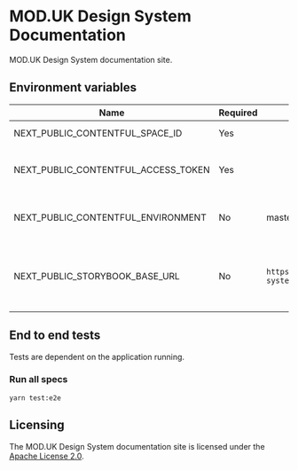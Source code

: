 # MOD.UK Design System Documentation

MOD.UK Design System documentation site.

## Environment variables

| Name                                | Required | Default value                                    | Description                                       |
|-------------------------------------|----------|--------------------------------------------------|---------------------------------------------------|
| NEXT_PUBLIC_CONTENTFUL_SPACE_ID     | Yes      |                                                  | Contentful space ID                               |
| NEXT_PUBLIC_CONTENTFUL_ACCESS_TOKEN | Yes      |                                                  | Contentful content delivery API token             |
| NEXT_PUBLIC_CONTENTFUL_ENVIRONMENT  | No       | master                                           | Custom Contentful environment to use              |
| NEXT_PUBLIC_STORYBOOK_BASE_URL      | No       | `https://storybook.design-system.digital.mod.uk` | Base URL for Storybook; used for embedded stories |

## End to end tests

Tests are dependent on the application running.

### Run all specs

`yarn test:e2e`

## Licensing

The MOD.UK Design System documentation site is licensed under the [Apache License 2.0](https://github.com/defencedigital/design-system-docs/blob/master/LICENSE).
